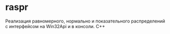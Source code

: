 # raspr
Реализация равномерного, нормально и показательного распределений с интерфейсом на Win32Api и в консоли.
C++
